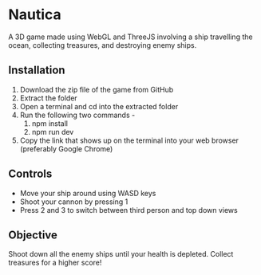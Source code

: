 # Nautica
A 3D game made using WebGL and ThreeJS involving a ship travelling the ocean, collecting treasures, and destroying enemy ships.

## Installation
1. Download the zip file of the game from GitHub
2. Extract the folder
3. Open a terminal and cd into the extracted folder
4. Run the following two commands -
    1. npm install
    2. npm run dev
5. Copy the link that shows up on the terminal into your web browser (preferably Google Chrome)

## Controls
- Move your ship around using WASD keys
- Shoot your cannon by pressing 1
- Press 2 and 3 to switch between third person and top down views

## Objective
Shoot down all the enemy ships until your health is depleted. 
Collect treasures for a higher score!
